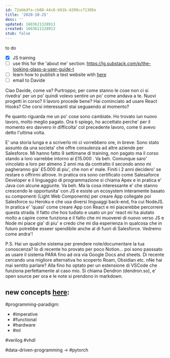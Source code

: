 ```yaml
---
id: 72abbdfa-cb88-44c6-b91b-4209cc71305e
title: '2020-10-25'
desc: ''
updated: 1603621328913
created: 1603621328913
stub: false
---
```


to do

- [x] JS training
- [ ] use this for the 'about me' section: https://lg.substack.com/p/the-looking-glass-a-user-guide-t
- [ ] learn how to publish a test website with  [here](https://www.dendron.so/notes/73d395c9-5041-4d0d-9db7-080d9586136e.html) 
- [ ] email to Davide

Ciao Davide, come va?
Purtroppo, per come stanno le cose non ci si rivedra' per un po' quindi volevo sentire un po' come andava a te.
Nuovi progetti in corso?
Il lavoro procede bene? Hai cominciato ad usare React Hooks?
Che corsi interessanti stai seguaendo al momento?

Pe quanto riguarda me un po' cose sono cambiate.
Ho trovato iun nuovo lavoro, molto meglio pagato. Ora ti spiego, ho accettato perche' per il momento ero davvero in difficolta' col precedente lavoro, come ti avevo detto l'ultima volta.

E' una storia lunga e a scriverlo mi ci vorrebbero ore, in breve:
Sono stato assunto da una societa' che offre consulenza ad altre aziende per Salesforce.
Mi hanno fatto 9 settimane di training, non pagato ma il corso stando a loro varrebbe intorno ai £15.000 . Va beh.
Comunque saro' vincolato a loro per almeno 2 anni ma da contratto il secondo anno mi pagheranno gia' £5.000 di piu', che non e' male.
Finiti i 2 anni decidero' se restare o offrirmi altrove.
In pratica ora sono certificato come Salesaforce Developer e il linguaggio di programmazione si chiama Apex e in pratica e' Java con alcune aggiunte.
Va beh.
Ma la cosa interessante e' che stanno crescendo le opportunita' con JS e esiste un ecosystem interamente basato su componenti (Light Web Components) per creare App collegate poi Salesforce su Heroku e che usa diversi linguaggi back-end, fra cui NodeJS.
In pratica e' 'quasi' come creare App con React e mi piacerebbe percorrere questa strada.
Il fatto che hos tudiato e usato un po' react mi ha aiutato molto a capire come funziona e il fatto che mi muoverei di nuovo verso JS e Node mi piace gia' di piu' e credo che mi dia esperienza in qualcosa che in futuro potrebbe esseer spendibile anche al di fuori di Salesforce.
Vedremo come andra'!

P.S.
Hai un qualche sistema per prendere note/documentare la tua conoscenza?
Io di recente ho provato per poco Notion... poi sono passsato as usare il sistema PARA fino ad ora via Google Docs and sheets.
Di recente cercando una migliore alternativa ho scoperto Roam, Obsidian etc. nNe hai mai sentito parlare?
Alla fino ho optato per un estensione di VSCode che funziona perfettamente al caso mio. Si chiama Dendron (dendron.so), e' open source per ora e le note si prendono in markdown.


## new concepts [here](https://www.youtube.com/watch?v=XlvfHOrF26M):

 #programming-paradigm: 
 * #imperative
 * #functional
 * #hardware
 * #ml

 #verilog
 #vhdl

 #data-driven-programming -> #pytorch

